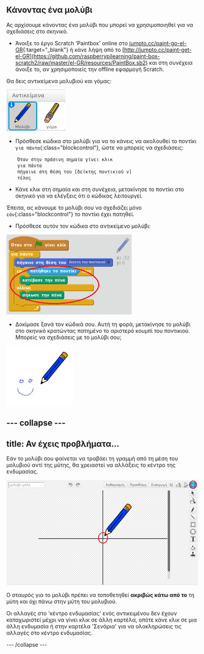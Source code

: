 ## Κάνοντας ένα μολύβι

Ας αρχίσουμε κάνοντας ένα μολύβι που μπορεί να χρησιμοποιηθεί για να σχεδιάσεις στο σκηνικό.

+ Άνοιξε το έργο Scratch 'Paintbox' online στο [jumpto.cc/paint-go-el-GR](https://scratch.mit.edu/projects/227796505/#editor){:target="_blank"} ή κάνε λήψη από το [http://jumpto.cc/paint-get-el-GR](https://github.com/raspberrypilearning/paint-box-scratch2/raw/master/el-GR/resources/PaintBox.sb2) και στη συνέχεια άνοιξε το, αν χρησιμοποιείς την offline εφαρμογή Scratch.

Θα δεις αντικείμενα μολυβιού και γόμας:

![screenshot](images/paint-starter.png)

+ Πρόσθεσε κώδικα στο μολύβι για να το κάνεις να ακολουθεί το ποντίκι `για πάντα`{:class="blockcontrol"}, ώστε να μπορείς να σχεδιάσεις:

```blocks
    Όταν στην πράσινη σημαία γίνει κλικ
    για πάντα 
    πήγαινε στη θέση του [δείκτης ποντικιού v]
    τέλος
```

+ Κάνε κλικ στη σημαία και στη συνέχεια, μετακίνησε το ποντίκι στο σκηνικό για να ελέγξεις ότι ο κώδικας λειτουργεί.

Έπειτα, ας κάνουμε το μολύβι σου να σχεδιάζει μόνο `εάν`{:class="blockcontrol"} το ποντίκι έχει πατηθεί.

+ Πρόσθεσε αυτόν τον κώδικα στο αντικείμενο μολύβι:

![screenshot](images/paint-pencil-draw-code.png)

+ Δοκίμασε ξανά τον κώδικά σου. Αυτή τη φορά, μετακίνησε το μολύβι στο σκηνικό κρατώντας πατημένο το αριστερό κουμπί του ποντικιού. Μπορείς να σχεδιάσεις με το μολύβι σου;

![screenshot](images/paint-draw.png)

--- collapse ---
---
title: Αν έχεις προβλήματα...
---
Εάν το μολύβι σου φαίνεται να τραβάει τη γραμμή από τη μέση του μολυβιού αντί της μύτης, θα χρειαστεί να αλλάξεις το κέντρο της ενδυμασίας.

![Κέντρο ενδυμασίας](images/costume-center.png)

Ο σταυρός για το μολύβι πρέπει να τοποθετηθεί **ακριβώς κάτω από το** τη μύτη και όχι πάνω στην μύτη του μολυβιού.

Οι αλλαγές στο 'κέντρο ενδυμασίας' ενός αντικειμένου δεν έχουν καταχωριστεί μέχρι να γίνει κλικ σε άλλη καρτέλα, οπότε κάνε κλικ σε μια άλλη ενδυμασία ή στην καρτέλα 'Σενάρια' για να ολοκληρώσεις τις αλλαγές στο κέντρο ενδυμασίας.

--- /collapse ---
